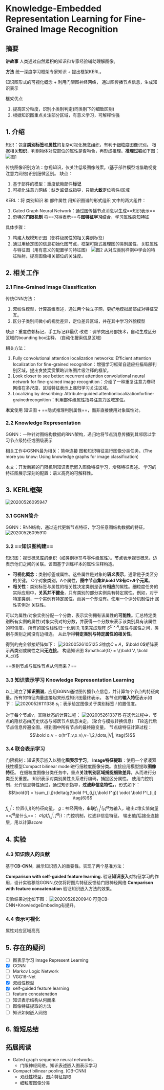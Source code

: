 # Knowledge-Embedded Representation Learning for Fine-Grained Image Recognition

## 摘要

**讲故事** 人类通过自然累积的知识和专家经验辅助理解图像。

**方法** 统一深度学习框架专家知识 + 提出框架KERL。

知识图形式的可视化概念 + 利用门限图神经网络， 通过图传播节点信息，生成知识表示

框架优点

1. 提高区分粒度，识别小类别判定(同类别下的细致区别)
2. 根据知识图重点关注部分区域，有意义学习，可解释性强

## 1. 介绍

知识：包含**类别标签**和**属性**的复杂可视化概念组织，有利于细粒度图像识别。
根据相关**知识**，判别物体对应部位的属性是否吻合，再形成推理。**推理过程**如下图：
![图1](https://raw.githubusercontent.com/bysen32/PicGo/master/Snipaste_2020-05-25_10-05-42.jpg)

传统图像识别方法：忽视知识，仅关注低级图像线索。(基于部件模型或借助视觉注意力网络)识别细微区别。
缺点：

1. 基于部件的模型：重度依赖部件**标记**
2. 可视化注意力网络：缺乏监督或指导，只能**大致**定位零件/区域

KERL：将 类别知识 和 部件属性 用知识图谱的形式组织
文中的两大组件：

1. Gated Graph Neural Network：通过图传播节点消息以生成==知识表示==
2. 奇特的**门限机制** 将==习得表示==与**图特征学习**结合，学习属性感知特征

具体步骤：

1. 构建大规模知识图（部件级属性的相关类别标签）
2. 通过用给定图的信息初始化图节点，框架可隐式推理图的类别属性，关联属性与特征图（用有意义的配置学习特征图）
![图2](https://raw.githubusercontent.com/bysen32/PicGo/master/Snipaste_2020-05-25_13-48-51.jpg)
从对应类别样例中学会的特征映射，提高图像相关部位的关注度。

## 2. 相关工作

### 2.1 Fine-Grained Image Classification

传统CNN方法：

1. 双线性模型，计算高维表述，通过两个独立子网，更好地模拟局部成对特征交互。
2. 区分子类别间微小的视觉差异，定位差异区域，并在其中学习外貌模型

缺点：重度依赖标记，手工标记非最优
改进：调节突出局部技术，自动生成区分区域的bounding box注释。 (自动化搜索信息区域)

相关方法：

1. Fully convolutional attention localization networks: Efﬁcient attention localization for ﬁne-grained recognition：增强学习框架自适应扫描局部判别区域，提出贪婪奖赏策略训练图片级注释的框架。
2. Look closer to see better: recurrent attention convolutional neural network for ﬁne-grained image recognition：介绍了一种重复注意力卷积网络在多尺度、区域特征表示上递归学习关注区域。
3. Localizing by describing: Attribute-guided attentionlocalizationforﬁne-grainedrecognition：利用部件级属性指导注意力区域定位。

**本文**使用 知识图 + ==隐式推理判别属性==，而非直接使用对象属性对。

### 2.2 Knowledge Representation

GGNN：一种针对图结构数据的RNN架构，递归地将节点消息传播到其邻居以学习节点级特征或图级表示

相关工作中GSNN最为相关：简单连接 图和知识特征进行图像分类任务。(The more you know: Using knowledge graphs for image classiﬁcation)

本文：开发新颖的门限机制知识表示嵌入图像特征学习，增强特征表述。
学习的特征图展示深刻的配置：语义高亮的可解释性。

## 3. KERL框架

![20200526095947](https://raw.githubusercontent.com/bysen32/PicGo/master/20200526095947.png)

### 3.1 GGNN简介

GGNN：RNN结构，通过迭代更新节点特征，学习任意图结构数据的特征。
![20200526095910](https://raw.githubusercontent.com/bysen32/PicGo/master/20200526095910.png)

### 3.2 ==知识图构建==

知识图：视觉概念库的组织（如类别标签与零件级属性）。节点表示视觉概念，边表示他们之间的关联。该图基于训练样本的属性注释构造。

- **可视化概念**：类别标签或属性。这些属性是对象的**语义表示**，通常是子类区分的关键。
  C个对象类别，A个属性，**图中节点集$\bold V$有$C$+$A$个元素**。
- **相关性**：类别标签与属性的相关性决定类别是否有**相应**的属性。细粒度任务的实际应用中，**关系并不健全**，只有类别的部分实例具有特定属性。例如，对于特定类别，一个实例有特定属性，而另一个却没有。使用一个评分机制估计 属性实例对 关联性。

可以为属性/对象实例分配一个分数，表示实例拥有该属性的**可能性**。汇总特定类别所有实例的属性/对象实例对的分数，并获得一个分数来表示该类别具有该属性的可信度。
所有的属性线性归一化到$[0,1]$来完成矩阵 $S^{C\times A}$,属性与属性之间，类别与类别之间没有边相连。
从此学得**特定类别与特定属性的相关性**。

得到的完全邻接矩阵如下：
![20200526105125](https://raw.githubusercontent.com/bysen32/PicGo/master/20200526105125.png)
$S$维度$C \times A$，$\bold 0$矩阵表示两类别或属性之间**无连接**。
构造知识图 $\mathcal{G} = \{\bold V, \bold A_c\}$

==类别节点与属性节点从何而来？==

### 3.3 知识表示学习 Knowledge Representation Learning

以上建立了**知识图谱**，应用GGNN通过图传播节点信息，并计算每个节点的特征向量。所有的特征向量连接起来形成知识图最终表示。
各节点的**输入特征**表示如下：
![20200526111338](https://raw.githubusercontent.com/bysen32/PicGo/master/20200526111338.png)
$s_i$：表示给定图像关于类别标签 $i$ 的置信度。

对于每个节点$v$，其隐状态的计算过程：
![20200526133715](https://raw.githubusercontent.com/bysen32/PicGo/master/20200526133715.png)
在迭代过程中，节点的隐状态由历史状态与邻居节点信息决定。（聚合与模拟转换信息）
$T$轮迭代后节点信息传遍全图，得到图中所有节点的最终隐变量。
节点级特征计算过程：
$$\bold o_v = o(h^T_v,x_v),v=1,2,\dots,|V|, \tag{5}$$

### 3.4 联合表示学习

门限机制：知识表示嵌入以强化**图表示学习**。
**Image特征提取**：使用一个紧凑双线性模型Compact bilinear model进行细粒度图像分类。直接应用模型提取**图像特征**。
在细粒度图像分类任务中，重点**关注判别区域捕捉细致差异**，从而进行分类至关重要。
知识表示对类别属性关系进行编码，捕捉区分属性。
使用门控机制，允许信息特性通过，通过知识指导，**过滤非信息特性。**，形式如下：$$\bold{f} = \sum_{i,j}\delta(g(\bold f^I_{i,j},\bold f^g)) \odot \bold f^I_{i,j} \tag{6}$$

$f^I_{i,j}$：位置$(i,j)$的特征向量。
$g$：神经网络，串联$f^I_{i,j}$与$f^g$为输入，输出$c$维实值向量
==$f^g$是什么==：
$\sigma(g(f^I_{i,j},f^g))$：门控机制，过滤非信息特征。
输出值$f$后接全连接层，用以计算$score$

## 4. 实验

### 4.3 知识嵌入的贡献

基于**CB-CNN**，展示知识嵌入的重要性。实现了两个基准方法：

**Comparison with self-guided feature learning.**
验证**知识嵌入**对特征学习的作用，设计实验移除GGNN,仅仅将将图片特征反馈给门限神经网络
**Comparison with feature concatenation**
验证知识嵌入方法的效果。

实验结果对比如下图：
![20200528200940](https://raw.githubusercontent.com/bysen32/PicGo/master/20200528200940.png)
可见CB-CNN+KnowledgeEmbeding有提升。

### 4.4 表示可视化

属性对应区域高亮

## 5. 存在的疑问

- [ ] 图表示学习 Image Represent Learning
- [x] GGNN
- [ ] Markov Logic Network
- [ ] VGG16-Net
- [x] 双线性模型
- [x] self-guided feature learning
- [ ] feature concatenation
- [ ] 知识表示结构从何而来
- [ ] 图像特征提取的方法
- [ ] 知识如何嵌入网络

## 6. 简短总结

## 拓展阅读

- Gated graph sequence neural networks.
  - 门限神经网络，知识表述嵌入图表示学习
- Compact bilinear pooling. (CB-CNN)
  - 双线性模型，图片特征提取
  - 细粒度图像分类

